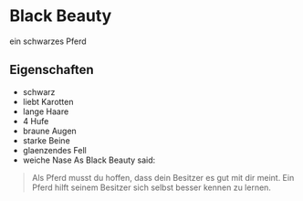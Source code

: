 # Black Beauty
ein schwarzes Pferd
## Eigenschaften
* schwarz
* liebt Karotten
* lange Haare
* 4 Hufe
* braune Augen
* starke Beine
* glaenzendes Fell
* weiche Nase
As Black Beauty said:
>Als Pferd musst du hoffen, dass dein Besitzer es gut mit dir meint.
>Ein Pferd hilft seinem Besitzer sich selbst besser kennen zu lernen.